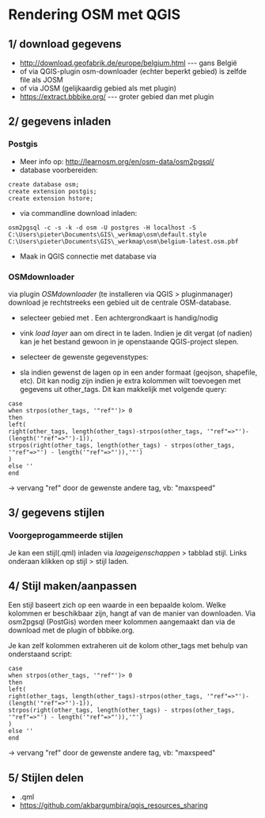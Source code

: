 # Rendering OSM met QGIS

## 1/ download gegevens

- <http://download.geofabrik.de/europe/belgium.html> --- gans België
- of via QGIS-plugin osm-downloader (echter beperkt gebied) is zelfde file als JOSM
- of via JOSM (gelijkaardig gebied als met plugin)
- <https://extract.bbbike.org/> --- groter gebied dan met plugin

## 2/ gegevens inladen

### Postgis

- Meer info op: <http://learnosm.org/en/osm-data/osm2pgsql/>
- database voorbereiden:

```
create database osm;
create extension postgis;
create extension hstore;
```

- via commandline download inladen:

```
osm2pgsql -c -s -k -d osm -U postgres -H localhost -S C:\Users\pieter\Documents\GIS\_werkmap\osm\default.style C:\Users\pieter\Documents\GIS\_werkmap\osm\belgium-latest.osm.pbf
```

- Maak in QGIS connectie met database via 

### OSMdownloader

via plugin *OSMdownloader* (te installeren via QGIS > pluginmanager) download je rechtstreeks een gebied uit de centrale OSM-database.

- selecteer gebied met .  Een achtergrondkaart is handig/nodig

- vink *load layer* aan om direct in te laden. Indien je dit vergat (of nadien) kan je het bestand gewoon in je openstaande QGIS-project slepen.

- selecteer de gewenste gegevenstypes: 

- sla indien gewenst de lagen op in een ander formaat (geojson, shapefile, etc).  Dit kan nodig zijn indien je extra kolommen wilt toevoegen met gegevens uit other\_tags.  Dit kan makkelijk met volgende query:

```
case
when strpos(other_tags, '"ref"')> 0	
then		
left(		
right(other_tags, length(other_tags)-strpos(other_tags, '"ref"=>"')-(length('"ref"=>"')-1)),
strpos(right(other_tags, length(other_tags) - strpos(other_tags, '"ref"=>"') - length('"ref"=>"')),'"')
)
else ''
end
```

-> vervang &quot;ref&quot; door de gewenste andere tag, vb: &quot;maxspeed&quot;

## 3/ gegevens stijlen

### Voorgeprogammeerde stijlen

Je kan een stijl(.qml) inladen via *laageigenschappen* > tabblad stijl.  Links onderaan klikken op stijl > stijl laden.

## 4/ Stijl maken/aanpassen

Een stijl baseert zich op een waarde in een bepaalde kolom.  Welke kolommen er beschikbaar zijn, hangt af van de manier van downloaden.  Via osm2pgsql (PostGis) worden meer kolommen aangemaakt dan via de download met de plugin of bbbike.org.

Je kan zelf kolommen extraheren uit de kolom other_tags met behulp van onderstaand script:

```
case
when strpos(other_tags, '"ref"')> 0	
then		
left(		
right(other_tags, length(other_tags)-strpos(other_tags, '"ref"=>"')-(length('"ref"=>"')-1)),
strpos(right(other_tags, length(other_tags) - strpos(other_tags, '"ref"=>"') - length('"ref"=>"')),'"')
)
else ''
end
```

-> vervang "ref" door de gewenste andere tag, vb: "maxspeed"

## 5/ Stijlen delen

- .qml
- <https://github.com/akbargumbira/qgis_resources_sharing>

